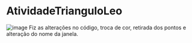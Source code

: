 # AtividadeTrianguloLeo
![image](https://user-images.githubusercontent.com/83140326/167503884-d2e0b207-2097-45f9-ada4-53c80e44d06d.png)
Fiz as alterações no código, troca de cor, retirada dos pontos e alteração do nome da janela.
